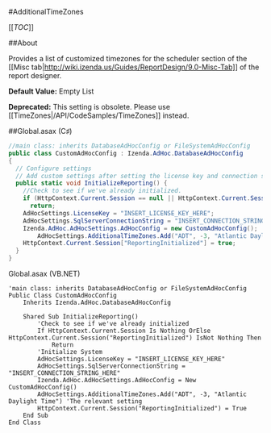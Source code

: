 #AdditionalTimeZones

[[_TOC_]]

##About

Provides a list of customized timezones for the scheduler section of the [[Misc tab|http://wiki.izenda.us/Guides/ReportDesign/9.0-Misc-Tab]] of the report designer. 

**Default Value:** Empty List

**Deprecated:** This setting is obsolete. Please use [[TimeZones|/API/CodeSamples/TimeZones]] instead.

##Global.asax (C♯)

```csharp
//main class: inherits DatabaseAdHocConfig or FileSystemAdHocConfig
public class CustomAdHocConfig : Izenda.AdHoc.DatabaseAdHocConfig
{
  // Configure settings
  // Add custom settings after setting the license key and connection string by overriding the ConfigureSettings() method
  public static void InitializeReporting() {
    //Check to see if we've already initialized.
    if (HttpContext.Current.Session == null || HttpContext.Current.Session["ReportingInitialized"] != null)
      return;
    AdHocSettings.LicenseKey = "INSERT_LICENSE_KEY_HERE";
    AdHocSettings.SqlServerConnectionString = "INSERT_CONNECTION_STRING_HERE";
    Izenda.AdHoc.AdHocSettings.AdHocConfig = new CustomAdHocConfig();
        AdHocSettings.AdditionalTimeZones.Add("ADT", -3, "Atlantic Daylight Time"); //The relevant setting
    HttpContext.Current.Session["ReportingInitialized"] = true;
  }
}
```

Global.asax (VB.NET)

```visualbasic
'main class: inherits DatabaseAdHocConfig or FileSystemAdHocConfig
Public Class CustomAdHocConfig
    Inherits Izenda.AdHoc.DatabaseAdHocConfig

    Shared Sub InitializeReporting()
        'Check to see if we've already initialized
        If HttpContext.Current.Session Is Nothing OrElse HttpContext.Current.Session("ReportingInitialized") IsNot Nothing Then
            Return
        'Initialize System
        AdHocSettings.LicenseKey = "INSERT_LICENSE_KEY_HERE"
        AdHocSettings.SqlServerConnectionString = "INSERT_CONNECTION_STRING_HERE"
        Izenda.AdHoc.AdHocSettings.AdHocConfig = New CustomAdHocConfig()
        AdHocSettings.AdditionalTimeZones.Add("ADT", -3, "Atlantic Daylight Time") 'The relevant setting
        HttpContext.Current.Session("ReportingInitialized") = True
    End Sub
End Class
```